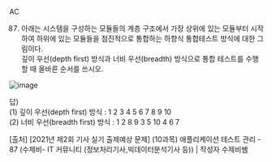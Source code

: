 AC  
  
87. 아래는 시스템을 구성하는 모듈들의 계층 구조에서 가장 상위에 있는 모듈부터 시작하여 하위에 있는 모듈들을 점진적으로 통합하는 하향식 통합테스트 방식에 대한 그림이다.  
깊이 우선(depth first) 방식과 너비 우선(breadth) 방식으로 통합 테스트를 수행할 때 올바른 순서를 쓰시오.  
    
  
![image](https://cafeptthumb-phinf.pstatic.net/MjAyMTA2MThfMTAy/MDAxNjIzOTk5MTYyMjU3.gcH3gtVcfZm-1xhg47XqFN1mnV2OW1RD4I8w0J6i76Qg.n6TRfQX252I_gLEf_WGS5ZOBBu9yfXyd1lwWL0JakAkg.PNG/테스트_문제.PNG?type=w1600)
  
답)  
(1) 깊이 우선(depth first) 방식 : 1 2 3 4 5 6 7 8 9 10  
(2) 너비 우선(breadth first) 방식 : 1 2 8 9 3 5 10 4 6 7  
  
[출처] [2021년 제2회 기사 실기 출제예상 문제] (10과목) 애플리케이션 테스트 관리 - 87 (수제비- IT 커뮤니티 (정보처리기사,빅데이터분석기사 등)) | 작성자 수제비쌤  
